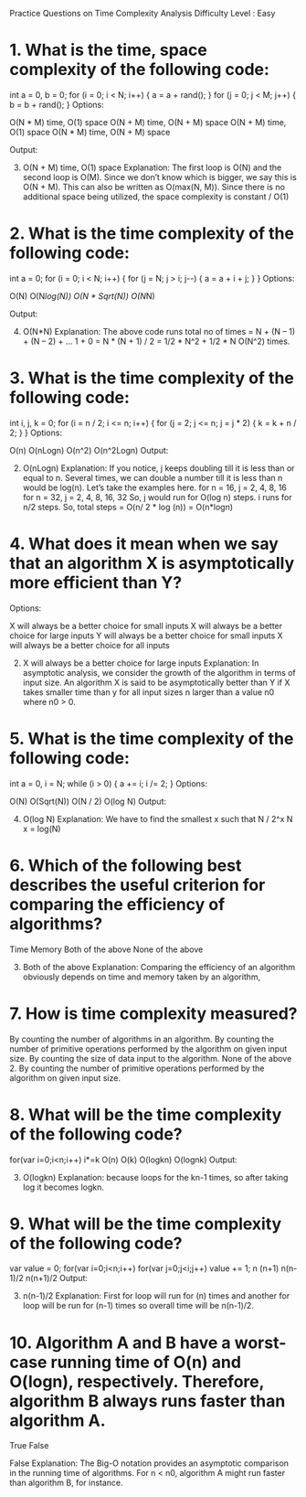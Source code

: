 Practice Questions on Time Complexity Analysis
Difficulty Level : Easy

# 1. What is the time, space complexity of the following code: 
 

int a = 0, b = 0;
for (i = 0; i < N; i++) {
    a = a + rand();
}
for (j = 0; j < M; j++) {
    b = b + rand();
}
Options: 
 

O(N * M) time, O(1) space
O(N + M) time, O(N + M) space
O(N + M) time, O(1) space
O(N * M) time, O(N + M) space

Output: 

3. O(N + M) time, O(1) space
Explanation: The first loop is O(N) and the second loop is O(M). Since we don’t know which is bigger, we say this is O(N + M). This can also be written as O(max(N, M)). 
Since there is no additional space being utilized, the space complexity is constant / O(1)


# 2. What is the time complexity of the following code: 

int a = 0;
for (i = 0; i < N; i++) {
    for (j = N; j > i; j--) {
        a = a + i + j;
    }
}
Options: 
 

O(N)
O(N*log(N))
O(N * Sqrt(N))
O(N*N)

Output: 

4. O(N*N)
Explanation: 
The above code runs total no of times 
= N + (N – 1) + (N – 2) + … 1 + 0 
= N * (N + 1) / 2 
= 1/2 * N^2 + 1/2 * N 
O(N^2) times.


# 3. What is the time complexity of the following code: 
 

int i, j, k = 0;
for (i = n / 2; i <= n; i++) {
    for (j = 2; j <= n; j = j * 2) {
        k = k + n / 2;
    }
}
Options: 
 

O(n)
O(nLogn)
O(n^2)
O(n^2Logn)
Output: 

2. O(nLogn)
Explanation: If you notice, j keeps doubling till it is less than or equal to n. Several times, we can double a number till it is less than n would be log(n). 
Let’s take the examples here. 
for n = 16, j = 2, 4, 8, 16 
for n = 32, j = 2, 4, 8, 16, 32 
So, j would run for O(log n) steps. 
i runs for n/2 steps. 
So, total steps = O(n/ 2 * log (n)) = O(n*logn)


# 4. What does it mean when we say that an algorithm X is asymptotically more efficient than Y? 
Options: 
 



X will always be a better choice for small inputs
X will always be a better choice for large inputs
Y will always be a better choice for small inputs
X will always be a better choice for all inputs
 

2. X will always be a better choice for large inputs
Explanation: In asymptotic analysis, we consider the growth of the algorithm in terms of input size. An algorithm X is said to be asymptotically better than Y if X takes smaller time than y for all input sizes n larger than a value n0 where n0 > 0.
 

# 5. What is the time complexity of the following code:

int a = 0, i = N;
while (i > 0) {
    a += i;
    i /= 2;
}
Options: 
 

O(N)
O(Sqrt(N))
O(N / 2)
O(log N)
Output: 
 

4. O(log N)
Explanation: We have to find the smallest x such that N / 2^x N 
x = log(N)

# 6. Which of the following best describes the useful criterion for comparing the efficiency of algorithms?

Time
Memory
Both of the above
None of the above

3. Both of the above
Explanation: Comparing the efficiency of an algorithm obviously depends on time and memory taken by  an algorithm, 

# 7. How is time complexity measured?

By counting the number of algorithms in an algorithm.
By counting the number of primitive operations performed by the algorithm on given input size.
By counting the size of data input to the algorithm.
None of the above
2. By counting the number of primitive operations performed by the algorithm on given input size.


# 8. What will be the time complexity of the following code?


for(var i=0;i<n;i++)
    i*=k
O(n)
O(k)
O(logkn)
O(lognk)
Output:

3. O(logkn)
Explanation: because loops for the kn-1 times, so after taking log it becomes logkn.

# 9. What will be the time complexity of the following code?


var value = 0;
for(var i=0;i<n;i++)
    for(var j=0;j<i;j++)
    value += 1;
n
(n+1)
n(n-1)/2
n(n+1)/2
Output:

3. n(n-1)/2
Explanation: First for loop will run for (n) times and another for loop will be run for (n-1) times so overall time will be n(n-1)/2.

# 10.  Algorithm A and B have a worst-case running time of O(n) and O(logn), respectively. Therefore, algorithm B always runs faster than algorithm A.

True
False

False
Explanation: The Big-O notation provides an asymptotic comparison in the running time of algorithms. For n < n0​​, algorithm A might run faster than algorithm B, for instance.
